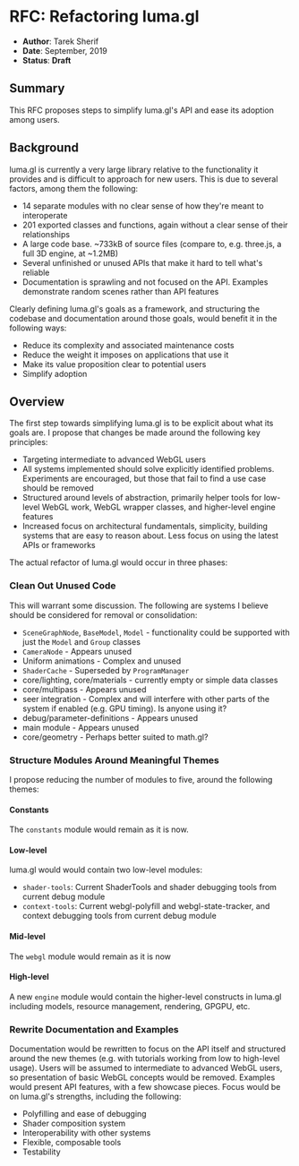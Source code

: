 # RFC: Refactoring luma.gl

* **Author**: Tarek Sherif
* **Date**: September, 2019
* **Status**: **Draft**


## Summary

This RFC proposes steps to simplify luma.gl's API and ease its adoption among users.


## Background

luma.gl is currently a very large library relative to the functionality it provides and is difficult to approach for new users. This is due to several factors, among them the following:
- 14 separate modules with no clear sense of how they're meant to interoperate
- 201 exported classes and functions, again without a clear sense of their relationships
- A large code base. ~733kB of source files (compare to, e.g. three.js, a full 3D engine, at ~1.2MB)
- Several unfinished or unused APIs that make it hard to tell what's reliable
- Documentation is sprawling and not focused on the API. Examples demonstrate random scenes rather than API features

Clearly defining luma.gl's goals as a framework, and structuring the codebase and documentation around those goals, would benefit it in the following ways:
- Reduce its complexity and associated maintenance costs
- Reduce the weight it imposes on applications that use it
- Make its value proposition clear to potential users
- Simplify adoption

## Overview

The first step towards simplifying luma.gl is to be explicit about what its goals are. I propose that changes be made around the following key principles:
- Targeting intermediate to advanced WebGL users
- All systems implemented should solve explicitly identified problems. Experiments are encouraged, but those that fail to find a use case should be removed
- Structured around levels of abstraction, primarily helper tools for low-level WebGL work, WebGL wrapper classes, and higher-level engine features
- Increased focus on architectural fundamentals, simplicity, building systems that are easy to reason about. Less focus on using the latest APIs or frameworks


The actual refactor of luma.gl would occur in three phases:

### Clean Out Unused Code

This will warrant some discussion. The following are systems I believe should be considered for removal or consolidation:
- `SceneGraphNode`, `BaseModel`, `Model` - functionality could be supported with just the `Model` and `Group` classes
- `CameraNode` - Appears unused
- Uniform animations - Complex and unused
- `ShaderCache` - Superseded by `ProgramManager`
- core/lighting, core/materials - currently empty or simple data classes
- core/multipass - Appears unused
- seer integration - Complex and will interfere with other parts of the system if enabled (e.g. GPU timing). Is anyone using it?
- debug/parameter-definitions - Appears unused
- main module - Appears unused
- core/geometry - Perhaps better suited to math.gl?

### Structure Modules Around Meaningful Themes

I propose reducing the number of modules to five, around the following themes:

#### Constants

The `constants` module would remain as it is now.

#### Low-level

luma.gl would would contain two low-level modules:
- `shader-tools`: Current ShaderTools and shader debugging tools from current debug module
- `context-tools`: Current webgl-polyfill and webgl-state-tracker, and context debugging tools from current debug module

#### Mid-level

The `webgl` module would remain as it is now

#### High-level

A new `engine` module would contain the higher-level constructs in luma.gl including models, resource management, rendering, GPGPU, etc.

### Rewrite Documentation and Examples

Documentation would be rewritten to focus on the API itself and structured around the new themes (e.g. with tutorials working from low to high-level usage). Users will be assumed to intermediate to advanced WebGL users, so presentation of basic WebGL concepts would be removed. Examples would present API features, with a few showcase pieces. Focus would be on luma.gl's strengths, including the following:
- Polyfilling and ease of debugging
- Shader composition system
- Interoperability with other systems
- Flexible, composable tools
- Testability

